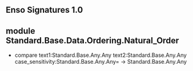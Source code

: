 ## Enso Signatures 1.0
## module Standard.Base.Data.Ordering.Natural_Order
- compare text1:Standard.Base.Any.Any text2:Standard.Base.Any.Any case_sensitivity:Standard.Base.Any.Any= -> Standard.Base.Any.Any
